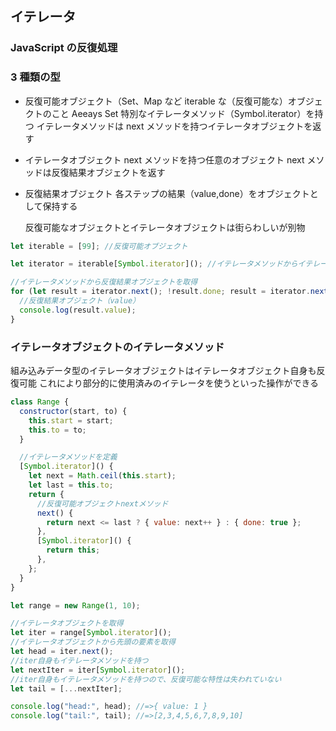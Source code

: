 ## イテレータ

### JavaScript の反復処理

### 3 種類の型

- 反復可能オブジェクト（Set、Map など
  iterable な（反復可能な）オブジェクトのこと
  Aeeays Set
  特別なイテレータメソッド（Symbol.iterator）を持つ
  イテレータメソッドは next メソッドを持つイテレータオブジェクトを返す
- イテレータオブジェクト
  next メソッドを持つ任意のオブジェクト
  next メソッドは反復結果オブジェクトを返す

- 反復結果オブジェクト
  各ステップの結果（value,done）をオブジェクトとして保持する

  反復可能なオブジェクトとイテレータオブジェクトは街らわしいが別物

```javascript
let iterable = [99]; //反復可能オブジェクト

let iterator = iterable[Symbol.iterator](); //イテレータメソッドからイテレータオブジェクトを取得

//イテレータメソッドから反復結果オブジェクトを取得
for (let result = iterator.next(); !result.done; result = iterator.next()) {
  //反復結果オブジェクト（value）
  console.log(result.value);
}
```

### イテレータオブジェクトのイテレータメソッド

組み込みデータ型のイテレータオブジェクトはイテレータオブジェクト自身も反復可能
これにより部分的に使用済みのイテレータを使うといった操作ができる

```javascript
class Range {
  constructor(start, to) {
    this.start = start;
    this.to = to;
  }

  //イテレータメソッドを定義
  [Symbol.iterator]() {
    let next = Math.ceil(this.start);
    let last = this.to;
    return {
      //反復可能オブジェクトnextメソッド
      next() {
        return next <= last ? { value: next++ } : { done: true };
      },
      [Symbol.iterator]() {
        return this;
      },
    };
  }
}

let range = new Range(1, 10);

//イテレータオブジェクトを取得
let iter = range[Symbol.iterator]();
//イテレータオブジェクトから先頭の要素を取得
let head = iter.next();
//iter自身もイテレータメソッドを持つ
let nextIter = iter[Symbol.iterator]();
//iter自身もイテレータメソッドを持つので、反復可能な特性は失われていない
let tail = [...nextIter];

console.log("head:", head); //=>{ value: 1 }
console.log("tail:", tail); //=>[2,3,4,5,6,7,8,9,10]
```
